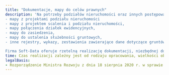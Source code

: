 ```yaml
---
title: "Dokumentacje, mapy do celów prawnych"
description: 'Na potrzeby podziałów nieruchomości oraz innych postępowań sporządzane są mapy do celów prawnych:
- mapy z projektami podziału nieruchomości
- mapy z projektem scalenia i podziału nieruchomości,
- mapy połączenia działek ewidencyjnych,
- mapy do zasiedzenia,
- mapy do ustalenia służebności gruntowych,
- inne rejestry, wykazy, zestawienia zawierające dane dotyczące gruntów, budynków, lokali lub ich części składowych.

Firma Soft-Data oferuje rzetelną realizację dokumentacji, niezbędnej do realizacji postępowań prawnych.'
time: Czas realizacji zależny jest od rodzaju opracowania, wielkości obiektu oraz prac urzędów
legalBasis:
- Rozporządzenie Ministra Rozwoju z dnia 18 sierpnia 2020 r. w sprawie standardów technicznych wykonywania geodezyjnych pomiarów sytuacyjnych i wysokościowych oraz opracowywania i przekazywania wyników tych pomiarów do państwowego zasobu geodezyjnego i kartograficznego
---
```

